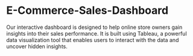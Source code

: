 # E-Commerce-Sales-Dashboard
Our interactive dashboard is designed to help online store owners gain insights into their sales performance. It is built using Tableau, a powerful data visualization tool that enables users to interact with the data and uncover hidden insights.
